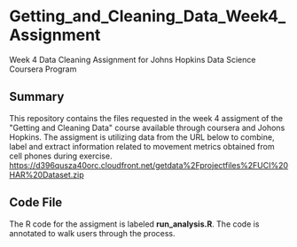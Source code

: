 # Getting_and_Cleaning_Data_Week4_Assignment
Week 4 Data Cleaning Assignment for Johns Hopkins Data Science Coursera Program
## Summary
This repository contains the files requested in the week 4 assigment of the "Getting and Cleaning Data" course available through coursera and Johons Hopkins.  The assigment is utilizing data from the URL below to combine, label and extract information related to movement metrics obtained from cell phones during exercise.
https://d396qusza40orc.cloudfront.net/getdata%2Fprojectfiles%2FUCI%20HAR%20Dataset.zip
## Code File
The R code for the assigment is labeled **run_analysis.R**.  The code is annotated to walk users through the process.  
